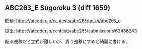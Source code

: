 ## ABC263_E Sugoroku 3 (diff 1659)
問題: https://atcoder.jp/contests/abc263/tasks/abc263_e

提出: https://atcoder.jp/contests/abc263/submissions/63436243

配る遷移だと立式が難しいが、貰う遷移にすると綺麗に書ける。
